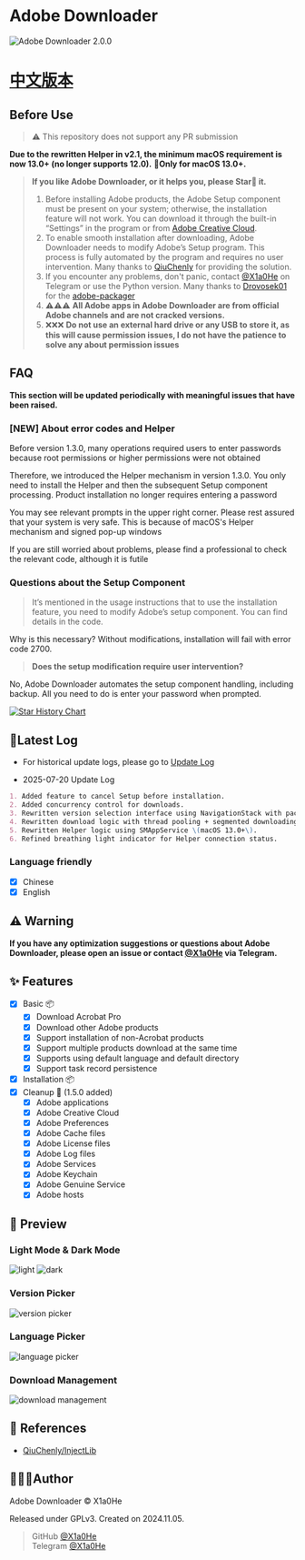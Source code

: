 # Adobe Downloader

![Adobe Downloader 2.0.0](imgs/Adobe%20Downloader%202.0.0.png)

# **[中文版本](readme.md)**

## Before Use

> ⚠️ This repository does not support any PR submission

**Due to the rewritten Helper in v2.1, the minimum macOS requirement is now 13.0+ (no longer supports 12.0).**
**🍎Only for macOS 13.0+.**

> **If you like Adobe Downloader, or it helps you, please Star🌟 it.**
>
> 1. Before installing Adobe products, the Adobe Setup component must be present on your system; otherwise, the
     installation feature will not work. You can download it through the built-in “Settings” in the program or
     from [Adobe Creative Cloud](https://creativecloud.adobe.com/apps/download/creative-cloud).
> 2. To enable smooth installation after downloading, Adobe Downloader needs to modify Adobe’s Setup program. This
     process is fully automated by the program and requires no user intervention. Many thanks
     to [QiuChenly](https://github.com/QiuChenly) for providing the solution.
> 3. If you encounter any problems, don't panic, contact [@X1a0He](https://t.me/X1a0He_bot) on Telegram or use the
     Python
     version. Many thanks to [Drovosek01](https://github.com/Drovosek01) for
     the [adobe-packager](https://github.com/Drovosek01/adobe-packager)
> 4. ⚠️⚠️⚠️ **All Adobe apps in Adobe Downloader are from official Adobe channels and are not cracked versions.**
> 5. ❌❌❌ **Do not use an external hard drive or any USB to store it, as this will cause permission issues, I do not have
     the patience to solve any about permission issues**

## FAQ

**This section will be updated periodically with meaningful issues that have been raised.**

### **[NEW] About error codes and Helper**

Before version 1.3.0, many operations required users to enter passwords because root permissions or higher permissions
were not obtained

Therefore, we introduced the Helper mechanism in version 1.3.0. You only need to install the Helper and then the
subsequent Setup component processing. Product installation no longer requires entering a password

You may see relevant prompts in the upper right corner. Please rest assured that your system is very safe. This is
because of macOS's Helper mechanism and signed pop-up windows

If you are still worried about problems, please find a professional to check the relevant code, although it is futile

### Questions about the Setup Component

> It’s mentioned in the usage instructions that to use the installation feature, you need to modify Adobe’s setup
> component. You can find details in the code.

Why is this necessary? Without modifications, installation will fail with error code 2700.

> **Does the setup modification require user intervention?**

No, Adobe Downloader automates the setup component handling, including backup. All you need to do is enter your password
when prompted.

<a href="https://star-history.com/#X1a0He/Adobe-Downloader&Timeline">
 <picture>
   <source media="(prefers-color-scheme: dark)" srcset="https://api.star-history.com/svg?repos=X1a0He/Adobe-Downloader&type=Timeline&theme=dark" />
   <source media="(prefers-color-scheme: light)" srcset="https://api.star-history.com/svg?repos=X1a0He/Adobe-Downloader&type=Timeline" />
   <img alt="Star History Chart" src="https://api.star-history.com/svg?repos=X1a0He/Adobe-Downloader&type=Timeline" />
 </picture>
</a>

## 📔Latest Log

- For historical update logs, please go to [Update Log](update-log.md)

- 2025-07-20 Update Log

```markdown
1. Added feature to cancel Setup before installation.
2. Added concurrency control for downloads.
3. Rewritten version selection interface using NavigationStack with package customization.
4. Rewritten download logic with thread pooling + segmented downloading for parallel package fetching.
5. Rewritten Helper logic using SMAppService \(macOS 13.0+\).
6. Refined breathing light indicator for Helper connection status.
```

### Language friendly

- [x] Chinese
- [x] English

## ⚠️ Warning

**If you have any optimization suggestions or questions about Adobe Downloader, please open an issue or
contact [@X1a0He](https://t.me/X1a0He_bot)
via Telegram.**

## ✨ Features

- [x] Basic 📦
    - [x] Download Acrobat Pro
    - [x] Download other Adobe products
    - [x] Support installation of non-Acrobat products
    - [x] Support multiple products download at the same time
    - [x] Supports using default language and default directory
    - [x] Support task record persistence
- [x] Installation 📦
- [x] Cleanup 🧹 (1.5.0 added)
    - [x] Adobe applications
    - [x] Adobe Creative Cloud
    - [x] Adobe Preferences
    - [x] Adobe Cache files
    - [x] Adobe License files
    - [x] Adobe Log files
    - [x] Adobe Services
    - [x] Adobe Keychain
    - [x] Adobe Genuine Service
    - [x] Adobe hosts

## 👀 Preview

### Light Mode & Dark Mode

![light](imgs/preview-light.png)
![dark](imgs/preview-dark.png)

### Version Picker

![version picker](imgs/version.png)

### Language Picker

![language picker](imgs/language.png)

### Download Management

![download management](imgs/download.png)

## 🔗 References

- [QiuChenly/InjectLib](https://github.com/QiuChenly/InjectLib/)

## 👨🏻‍💻Author

Adobe Downloader © X1a0He

Released under GPLv3. Created on 2024.11.05.

> GitHub [@X1a0He](https://github.com/X1a0He) \
> Telegram [@X1a0He](https://t.me/X1a0He_bot)
